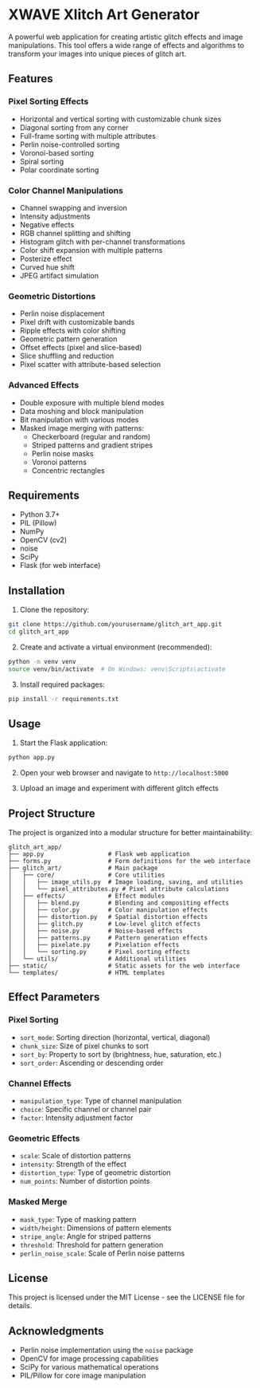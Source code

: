 # XWAVE Xlitch Art Generator

A powerful web application for creating artistic glitch effects and image manipulations. This tool offers a wide range of effects and algorithms to transform your images into unique pieces of glitch art.

## Features

### Pixel Sorting Effects
- Horizontal and vertical sorting with customizable chunk sizes
- Diagonal sorting from any corner
- Full-frame sorting with multiple attributes
- Perlin noise-controlled sorting
- Voronoi-based sorting
- Spiral sorting
- Polar coordinate sorting

### Color Channel Manipulations
- Channel swapping and inversion
- Intensity adjustments
- Negative effects
- RGB channel splitting and shifting
- Histogram glitch with per-channel transformations
- Color shift expansion with multiple patterns
- Posterize effect
- Curved hue shift
- JPEG artifact simulation

### Geometric Distortions
- Perlin noise displacement
- Pixel drift with customizable bands
- Ripple effects with color shifting
- Geometric pattern generation
- Offset effects (pixel and slice-based)
- Slice shuffling and reduction
- Pixel scatter with attribute-based selection

### Advanced Effects
- Double exposure with multiple blend modes
- Data moshing and block manipulation
- Bit manipulation with various modes
- Masked image merging with patterns:
  - Checkerboard (regular and random)
  - Striped patterns and gradient stripes
  - Perlin noise masks
  - Voronoi patterns
  - Concentric rectangles

## Requirements

- Python 3.7+
- PIL (Pillow)
- NumPy
- OpenCV (cv2)
- noise
- SciPy
- Flask (for web interface)

## Installation

1. Clone the repository:
```bash
git clone https://github.com/yourusername/glitch_art_app.git
cd glitch_art_app
```

2. Create and activate a virtual environment (recommended):
```bash
python -m venv venv
source venv/bin/activate  # On Windows: venv\Scripts\activate
```

3. Install required packages:
```bash
pip install -r requirements.txt
```

## Usage

1. Start the Flask application:
```bash
python app.py
```

2. Open your web browser and navigate to `http://localhost:5000`

3. Upload an image and experiment with different glitch effects

## Project Structure

The project is organized into a modular structure for better maintainability:

```
glitch_art_app/
├── app.py                  # Flask web application
├── forms.py                # Form definitions for the web interface
├── glitch_art/             # Main package
│   ├── core/               # Core utilities
│   │   ├── image_utils.py  # Image loading, saving, and utilities
│   │   └── pixel_attributes.py # Pixel attribute calculations
│   ├── effects/            # Effect modules
│   │   ├── blend.py        # Blending and compositing effects
│   │   ├── color.py        # Color manipulation effects
│   │   ├── distortion.py   # Spatial distortion effects
│   │   ├── glitch.py       # Low-level glitch effects
│   │   ├── noise.py        # Noise-based effects
│   │   ├── patterns.py     # Pattern generation effects
│   │   ├── pixelate.py     # Pixelation effects
│   │   └── sorting.py      # Pixel sorting effects
│   └── utils/              # Additional utilities
├── static/                 # Static assets for the web interface
└── templates/              # HTML templates
```

## Effect Parameters

### Pixel Sorting
- `sort_mode`: Sorting direction (horizontal, vertical, diagonal)
- `chunk_size`: Size of pixel chunks to sort
- `sort_by`: Property to sort by (brightness, hue, saturation, etc.)
- `sort_order`: Ascending or descending order

### Channel Effects
- `manipulation_type`: Type of channel manipulation
- `choice`: Specific channel or channel pair
- `factor`: Intensity adjustment factor

### Geometric Effects
- `scale`: Scale of distortion patterns
- `intensity`: Strength of the effect
- `distortion_type`: Type of geometric distortion
- `num_points`: Number of distortion points

### Masked Merge
- `mask_type`: Type of masking pattern
- `width/height`: Dimensions of pattern elements
- `stripe_angle`: Angle for striped patterns
- `threshold`: Threshold for pattern generation
- `perlin_noise_scale`: Scale of Perlin noise patterns

## License

This project is licensed under the MIT License - see the LICENSE file for details.

## Acknowledgments

- Perlin noise implementation using the `noise` package
- OpenCV for image processing capabilities
- SciPy for various mathematical operations
- PIL/Pillow for core image manipulation 
